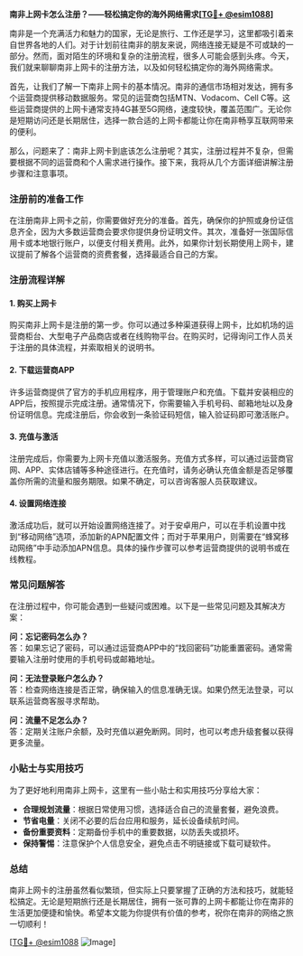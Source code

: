 **南非上网卡怎么注册？——轻松搞定你的海外网络需求[[TG💪+ @esim1088](https://t.me/s/esim1088)]**

南非是一个充满活力和魅力的国家，无论是旅行、工作还是学习，这里都吸引着来自世界各地的人们。对于计划前往南非的朋友来说，网络连接无疑是不可或缺的一部分。然而，面对陌生的环境和复杂的注册流程，很多人可能会感到头疼。今天，我们就来聊聊南非上网卡的注册方法，以及如何轻松搞定你的海外网络需求。

首先，让我们了解一下南非上网卡的基本情况。南非的通信市场相对发达，拥有多个运营商提供移动数据服务。常见的运营商包括MTN、Vodacom、Cell C等。这些运营商提供的上网卡通常支持4G甚至5G网络，速度较快，覆盖范围广。无论你是短期访问还是长期居住，选择一款合适的上网卡都能让你在南非畅享互联网带来的便利。

那么，问题来了：南非上网卡到底该怎么注册呢？其实，注册过程并不复杂，但需要根据不同的运营商和个人需求进行操作。接下来，我将从几个方面详细讲解注册步骤和注意事项。

### 注册前的准备工作

在注册南非上网卡之前，你需要做好充分的准备。首先，确保你的护照或身份证信息齐全，因为大多数运营商会要求你提供身份证明文件。其次，准备好一张国际信用卡或本地银行账户，以便支付相关费用。此外，如果你计划长期使用上网卡，建议提前了解各个运营商的资费套餐，选择最适合自己的方案。

### 注册流程详解

#### 1. 购买上网卡

购买南非上网卡是注册的第一步。你可以通过多种渠道获得上网卡，比如机场的运营商柜台、大型电子产品商店或者在线购物平台。在购买时，记得询问工作人员关于注册的具体流程，并索取相关的说明书。

#### 2. 下载运营商APP

许多运营商提供了官方的手机应用程序，用于管理账户和充值。下载并安装相应的APP后，按照提示完成注册。通常情况下，你需要输入手机号码、邮箱地址以及身份证明信息。完成注册后，你会收到一条验证码短信，输入验证码即可激活账户。

#### 3. 充值与激活

注册完成后，你需要为上网卡充值以激活服务。充值方式多样，可以通过运营商官网、APP、实体店铺等多种途径进行。在充值时，请务必确认充值金额是否足够覆盖你所需的流量和服务期限。如果不确定，可以咨询客服人员获取建议。

#### 4. 设置网络连接

激活成功后，就可以开始设置网络连接了。对于安卓用户，可以在手机设置中找到“移动网络”选项，添加新的APN配置文件；而对于苹果用户，则需要在“蜂窝移动网络”中手动添加APN信息。具体的操作步骤可以参考运营商提供的说明书或在线教程。

### 常见问题解答

在注册过程中，你可能会遇到一些疑问或困难。以下是一些常见问题及其解决方案：

**问：忘记密码怎么办？**  
答：如果忘记了密码，可以通过运营商APP中的“找回密码”功能重置密码。通常需要输入注册时使用的手机号码或邮箱地址。

**问：无法登录账户怎么办？**  
答：检查网络连接是否正常，确保输入的信息准确无误。如果仍然无法登录，可以联系运营商客服寻求帮助。

**问：流量不足怎么办？**  
答：定期关注账户余额，及时充值以避免断网。同时，也可以考虑升级套餐以获得更多流量。

### 小贴士与实用技巧

为了更好地利用南非上网卡，这里有一些小贴士和实用技巧分享给大家：

- **合理规划流量**：根据日常使用习惯，选择适合自己的流量套餐，避免浪费。
- **节省电量**：关闭不必要的后台应用和服务，延长设备续航时间。
- **备份重要资料**：定期备份手机中的重要数据，以防丢失或损坏。
- **保持警惕**：注意保护个人信息安全，避免点击不明链接或下载可疑软件。

### 总结

南非上网卡的注册虽然看似繁琐，但实际上只要掌握了正确的方法和技巧，就能轻松搞定。无论是短期旅行还是长期居住，拥有一张可靠的上网卡都能让你在南非的生活更加便捷和愉快。希望本文能为你提供有价值的参考，祝你在南非的网络之旅一切顺利！

[[TG💪+ @esim1088](https://t.me/s/esim1088) ![Image](https://i.postimg.cc/4NQfJmqS/Snipaste-2025-05-13-00-14-12.png)]
